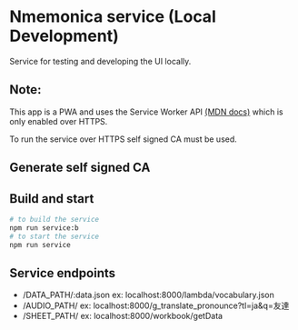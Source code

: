 # Nmemonica service (Local Development)

Service for testing and developing the UI locally.

## Note:
This app is a PWA and uses the Service Worker API [(MDN docs)](https://developer.mozilla.org/en-US/docs/Web/API/Service_Worker_API) which is only enabled over HTTPS.

To run the service over HTTPS self signed CA must be used.

## Generate self signed CA


## Build and start
```bash
# to build the service
npm run service:b
# to start the service
npm run service
```

## Service endpoints
- /DATA_PATH/:data.json ex: localhost:8000/lambda/vocabulary.json
- /AUDIO_PATH/ ex: localhost:8000/g_translate_pronounce?tl=ja&q=友達
- /SHEET_PATH/ ex: localhost:8000/workbook/getData
